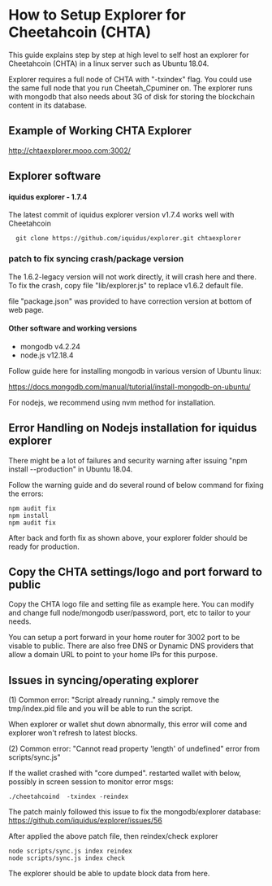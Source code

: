 # How to Setup Explorer for Cheetahcoin (CHTA) 

This guide explains step by step at high level to self host an explorer for Cheetahcoin (CHTA) in a linux server such as Ubuntu 18.04.

Explorer requires a full node of CHTA with "-txindex" flag.  You could use the same full node that you run Cheetah_Cpuminer on.
The explorer runs with mongodb that also needs about 3G of disk for storing the blockchain content in its database. 

## Example of Working CHTA Explorer

http://chtaexplorer.mooo.com:3002/

## Explorer software

#### iquidus explorer - 1.7.4

The latest commit of iquidus explorer version v1.7.4 works well with Cheetahcoin

```
  git clone https://github.com/iquidus/explorer.git chtaexplorer

```

### patch to fix syncing crash/package version

The 1.6.2-legacy version will not work directly, it will crash here and there. To fix the crash, copy file "lib/explorer.js" to replace v1.6.2 default file.

file "package.json" was provided to have correction version at bottom of web page.

#### Other software and working versions

* mongodb v4.2.24
* node.js v12.18.4

Follow guide here for installing mongodb in various version of Ubuntu linux:

https://docs.mongodb.com/manual/tutorial/install-mongodb-on-ubuntu/

For nodejs, we recommend using nvm method for installation. 

## Error Handling on Nodejs installation for iquidus explorer

There might be a lot of failures and security warning after issuing "npm install --production" in Ubuntu 18.04. 

Follow the warning guide and do several round of below command for fixing the errors:
```
npm audit fix
npm install
npm audit fix
```

After back and forth fix as shown above, your explorer folder should be ready for production. 

## Copy the CHTA settings/logo and port forward to public

Copy the CHTA logo file and setting file as example here. You can modify and change full node/mongodb user/password, port, etc to tailor to your needs. 

You can setup a port forward in your home router for 3002 port to be visable to public. There are also free DNS or Dynamic DNS providers 
that allow a domain URL to point to your home IPs for this purpose.

## Issues in syncing/operating explorer

(1) Common error:  "Script already running.."
simply remove the tmp/index.pid file and you will be able to run the script.

When explorer or wallet shut down abnormally, this error will come 
and explorer won't refresh to latest blocks.

(2) Common error: "Cannot read property 'length' of undefined" error from scripts/sync.js"

If the wallet crashed with "core dumped".  restarted wallet with below, possibly in screen session to monitor error msgs:
```
./cheetahcoind  -txindex -reindex 

```

The patch mainly followed this issue to fix the mongodb/explorer database:
https://github.com/iquidus/explorer/issues/56

After applied the above patch file,  then reindex/check explorer 

```
node scripts/sync.js index reindex
node scripts/sync.js index check
```
The explorer should be able to update block data from here.